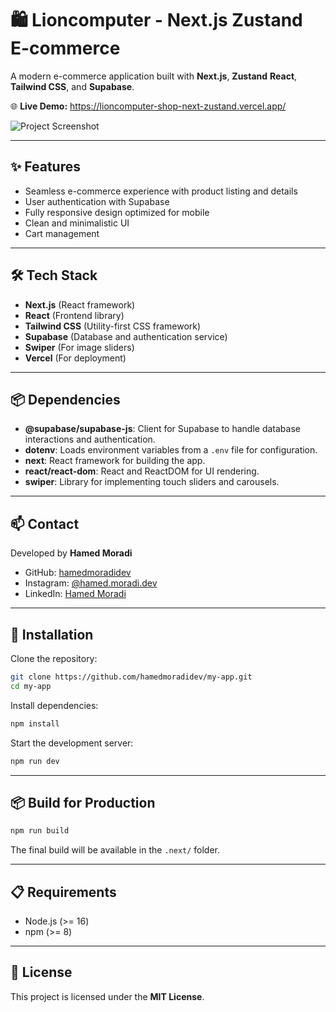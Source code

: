 
# 🛍️ Lioncomputer - Next.js Zustand E-commerce

A modern e-commerce application built with **Next.js**, **Zustand** **React**, **Tailwind CSS**, and **Supabase**.

🌐 **Live Demo:** https://lioncomputer-shop-next-zustand.vercel.app/

![Project Screenshot](https://github.com/user-attachments/assets/45475a17-c848-4ccd-a2ef-972ba6176cc7)

---

## ✨ Features
- Seamless e-commerce experience with product listing and details
- User authentication with Supabase
- Fully responsive design optimized for mobile
- Clean and minimalistic UI
- Cart management

---

## 🛠️ Tech Stack
- **Next.js** (React framework)
- **React** (Frontend library)
- **Tailwind CSS** (Utility-first CSS framework)
- **Supabase** (Database and authentication service)
- **Swiper** (For image sliders)
- **Vercel** (For deployment)

---

## 📦 Dependencies
- **@supabase/supabase-js**: Client for Supabase to handle database interactions and authentication.
- **dotenv**: Loads environment variables from a `.env` file for configuration.
- **next**: React framework for building the app.
- **react/react-dom**: React and ReactDOM for UI rendering.
- **swiper**: Library for implementing touch sliders and carousels.

---

## 📫 Contact  
Developed by **Hamed Moradi**  
- GitHub: [hamedmoradidev](https://github.com/hamedmoradidev)  
- Instagram: [@hamed.moradi.dev](https://www.instagram.com/hamedmoradidev)  
- LinkedIn: [Hamed Moradi](https://www.linkedin.com/in/hamedmoradidev)

---

## 🚀 Installation

Clone the repository:

```bash
git clone https://github.com/hamedmoradidev/my-app.git
cd my-app
```

Install dependencies:

```bash
npm install
```

Start the development server:

```bash
npm run dev
```

---

## 📦 Build for Production

```bash
npm run build
```
The final build will be available in the `.next/` folder.

---

## 📋 Requirements
- Node.js (>= 16)
- npm (>= 8)

---

## 📝 License
This project is licensed under the **MIT License**.
